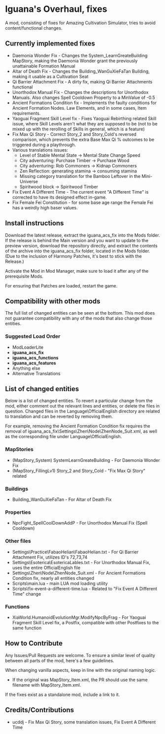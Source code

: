 # Iguana's Overhaul, fixes
A mod, consisting of fixes for Amazing Cultivation Simulator, tries to avoid content/functional changes.

## Currently implemented fixes

* Daemonia Wonder Fix - Changes the System_LearnGreateBuilding MapStory, making the Daemonia Wonder grant the previously unattainable Formation Manual
* Altar of Death Fix - Changes the Building_WanGuXieFaTan Building, making it usable as a Cultivation Seat
* Qi Barrier Attachment Fix - A dirty fix, making Qi Barrier Attachments functional
* Unorthodox Manual Fix - Changes the descriptions for Unorthodox Manuals. Also changes Spell Cooldown Property to a MinValue of -0.5
* Ancient Formations Condition fix - Implements the faulty conditions for Ancient Formation Nodes. Law Elements, and in some cases, Item requirements.
* Yaoguai Fragment Skill Level fix - Fixes Yaoguai Rebirthing related Skill issue, where Skill Levels aren't what they are supposed to be (not to be mixed up with the rerolling of Skills in general, which is a feature)
* Fix Max Qi Story - Correct Story_2 and Story_Cold's reversed comparison, which prevents the extra Base Max Qi % outcomes to be triggered during a playthrough.
* Various translations issues:
    * Level of Stable Mental State -> Mental State Change Speed
    * City adventuring: Purchase Timber -> Purchase Wood
    * City adventuring: Rob Commoners -> Kidnap Commoners
    * Zen Reflection: generating stamina -> consuming stamina
    * Missing category translation for the Bamboo Leftover in the Mini-Universe
    * Spiritwood block -> Spiritwood Timber
* Fix Event A Different Time - The current event "A Different Time" is corrected to have its designed effect in-game.
* Fix Female Fei Constitution - for some base age range the Female Fei has a weirdly high baser values.

## Install instructions

Download the latest release, extract the iguana_acs_fix into the Mods folder. If the release is behind the Main version and you want to update to the preview version, download the repository directly, and extract the contents of the archive into the iguana_acs_fix folder, located in the Mods folder.
(Due to the inclusion of Harmony Patches, it's best to stick with the Release.)

Activate the Mod in Mod Manager, make sure to load it after any of the prerequisite Mods.

For ensuring that Patches are loaded, restart the game.

## Compatibility with other mods

The full list of changed entities can be seen at the bottom. This mod does not guarantee compatibility with any of the mods that also change those entities.

### Suggested Load Order

* ModLoaderLite
* **iguana_acs_fix**
* **iguana_acs_functions**
* **iguana_acs_features**
* Anything else
* Alternative Translations

## List of changed entities

Below is a list of changed entities. To revert a particular change from the mod, either comment out the relevant lines and entities, or delete the files in question. Changed files in the Language\OfficialEnglish directory are related to translation and can be reverted by removing them.

For example, removing the Ancient Formation Condition fix requires the removal of iguana_acs_fix\Settings\Zhen\Node\ZhenNode_Suit.xml, as well as the corresponding file under Language\OfficialEnglish.


### MapStories

* (MapStory_System) SystemLearnGreateBuilding - For Daemonia Wonder Fix
* (MapStory_FillingLv1) Story_2 and Story_Cold - "Fix Max Qi Story" related

### Buildings

* Building_WanGuXieFaTan - For Altar of Death Fix

### Properties

* NpcFight_SpellCoolDownAddP - For Unorthodox Manual Fix (Spell Cooldown)

### Other files

* Settings\Practice\FabaoHelian\FabaoHelian.txt - For Qi Barrier Attachment Fix, utilizes ID's 72,73,74
* Settings\Esoterica\EsotericaLables.txt - For Unorthodox Manual Fix, uses the entire OfficialEnglish file
* Settings\Zhen\Node\ZhenNode_Suit.xml - For Ancient Formations Condition fix, nearly all entities changed
* Scripts\main.lua - main LUA mod loading utility
* Scripts\fix-event-a-different-time.lua - Related to "Fix Event A Different Time" change

### Functions

* XiaWorld.HumanoidEvolutionMgr.ModifyNpcByFrag - For Yaoguai Fragment Skill Level fix, a Postfix, compatible with other Postfixes to the same function

## How to Contribute

Any Issues/Pull Requests are welcome. To ensure a similar level of quality between all parts of the mod, here's a few guidelines.

When changing vanilla aspects, keep in line with the original naming logic.
* If the original was MapStory_Item.xml, the PR should use the same filename with MapStory_Item.xml.

If the fixes exist as a standalone mod, include a link to it.

## Credits/Contributions

* ucddj - Fix Max Qi Story, some translation issues, Fix Event A Different Time